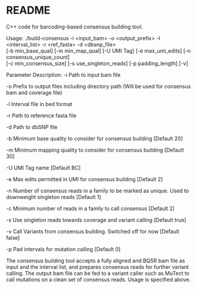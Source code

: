 # README #

C++ code for barcoding-based consensus building tool.

Usage: ./build-consensus -i <input_bam> -o <output_prefix> -l <interval_list> -r <ref_fasta> -d <dbsnp_file> \
 [-b min_base_qual] [-m min_map_qual] [-U UMI Tag] [-e max_umi_edits] [-n consensus_unique_count] \
 [-c min_consensus_size] [-s use_singleton_reads] [-p padding_length] [-v]

Parameter Description:
 -i Path to input bam file
 
 -o Prefix to output files including directory path (Will be used for consensus bam and coverage file)

 -l Interval file in bed format

 -r Path to reference fasta file

 -d Path to dbSNP file
 
 -b Minimum base quality to consider for consensus building [Default 20]
 
 -m Minimum mapping quality to consider for consensus building [Default 30]
 
 -U UMI Tag name [Default BC]

 -e Max edits permitted in UMI for consensus building [Default 2]

 -n Number of consensus reads in a family to be marked as unique. Used to downweight singleton reads [Default 1]

 -c Minimum number of reads in a family to call consensus [Default 2]

 -s Use singleton reads towards coverage and variant calling [Default true]

 -v Call Variants from consensus building. Switched off for now [Default false]

 -p Pad intervals for mutation calling [Default 0]
 


The consensus building tool accepts a fully aligned and BQSR bam file as input and the interval list, and prepares consensus reads for further variant calling. The output bam file can be fed to a variant caller such as MuTect to call mutations on a clean set of consensus reads. Usage is specified above.
